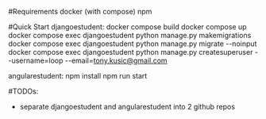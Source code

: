 #Requirements
docker (with compose)
npm

#Quick Start
djangoestudent:
    docker compose build
    docker compose up
    docker compose exec djangoestudent python manage.py makemigrations
    docker compose exec djangoestudent python manage.py migrate --noinput
    docker compose exec djangoestudent python manage.py createsuperuser --username=loop --email=tony.kusic@gmail.com

angularestudent:
    npm install
    npm run start


#TODOs:
- separate djangoestudent and angularestudent into 2 github repos
